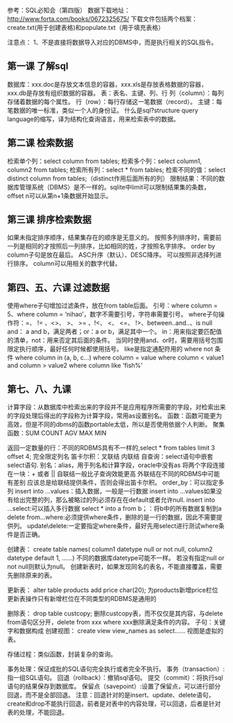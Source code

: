 参考：SQL必知会（第四版）
数据下载地址：http://www.forta.com/books/0672325675/
下载文件包括两个档案：create.txt(用于创建表格)和populate.txt（用于填充表格）

注意点：
1、不是直接将数据导入对应的DBMS中，而是执行相关的SQL指令。

## 第一课 了解sql
数据库：xxx.doc是存放文本信息的容器，xxx.xls是存放表格数据的容器，xxx.db是存放有组织数据的容器。
表：表名、主键、列、行
列（column）：每列存储着数据的每个属性。
行（row）：每行存储这一笔数据（record）。
主键：每笔数据的唯一标准，类似一个人的身份证。
什么是sql?structure query language的缩写，译为结构化查询语言，用来检索表中的数据。

## 第二课 检索数据
检索单个列：select column from tables;
检索多个列：select column1, column2 from tables;
检索所有列：select * from tables;
检索不同的值：select distinct column from tables;（distinct作用后面所有的列）
限制结果：不同的数据库管理系统（DBMS）是不一样的。sqlite中limit可以限制结果集的条数，offset n可以从第n+1条数据开始显示。

## 第三课 排序检索数据
如果未指定排序顺序，结果集存在的顺序是无意义的。
按照多列排序时，需要前一列是相同的才按照后一列排序，比如相同的姓，才按照名字排序。
order by column子句是放在最后。
ASC升序（默认）、DESC降序。
可以按照非选择列进行排序。
column可以用相关的数字代替。

## 第四、五、六课 过滤数据
使用where子句增加过滤条件，放在from table后面。
引号：where column = 5、where column = ‘nihao’，数字不需要引号，字符串需要引号。
where子句操作符：=、 != 、<>、 >、 >= 、!<、 <、 <=、 !>、between..and..、is null
and： a and b，满足两者；or：a or b，满足其中一个。
in：用来指定要匹配值的清单，not：用来否定其后面的条件。
当同时使用and、or时，需要用括号包围限定执行顺序，最好任何时候都使用括号。
like是指定通配符用的
where not 条件
where column in (a, b, c...)
where column = value
where column < value1 and column > value2
where column like 'fish%'

## 第七、八、九课 
计算字段：从数据库中检索出来的字段并不是应用程序所需要的字段，对检索出来的字段处理后得出的字段称为计算字段，常用as设置别名。
函数：函数可能更为高效，但是不同的dbms的函数portable太低，所以是否使用依据个人判断。
聚集函数：SUM COUNT AGV MAX MIN

















返回一定数量的行：不同的RDBMS具有不一样的,select * from tables limit 3 offset 4;
完全限定列名
笛卡尔积：叉联结
内联结
自查询：select语句中嵌套select语句.
别名：alias，用于列名和计算字段，oracle中没有as
将两个字段连接在一块：+ 或者 ||
自联结一般比子查询效能更高
外联结在不同的RDBMS中可能有差别
应该总是给联结提供条件，否则会得出笛卡尔积。
order_by：可以指定多列
insert into ...values：插入数据，一般是一行数据
insert into ...values如果没有给出完整的列，那么被略过的列必须存在在default或者允许null.
insert into ...select:可以插入多行数据
select * into a from b；：将b中的所有数据复制到a
delete from...where:必须提供where条件，删除的是一行的数据，因此不需要提供列。
update\delete:一定要指定where条件，最好先用select进行测试where条件是否正确。

创建表：
create table names(
    column1  datetype  null or not null,
    column2  datetype  default 1,
    ......)
不同的数据库datetype可能不一样。
若没有指定null or not null则默认为null。
创建新表时，如果发现同名的表名，不能直接覆盖，需要先删除原来的表。

更新表：
alter table products add price char(20);
为products新增price栏位
更新表操作只有新增栏位在不同类型的RDBMS是通用的

删除表：
drop table custcopy;
删除custcopy表，而不仅仅是其内容，与delete from语句区分开，delete from xxx where xxx删除满足条件的内容。
子句：关键字和数据构成
创建视图：
create view view_names as select......
视图是虚拟的表。

存储过程：类似函数，封装复杂的查询。

事务处理：保证成批的SQL语句完全执行或者完全不执行。
事务（transaction）:指一组SQL语句。
回退（rollback）：撤销sql语句。
提交（commit）：将执行sql语句的结果保存到数据库。
保留点（savepoint）:设置了保留点，可以进行部分回退，而不是全部回退。
注意：回退针对的是insert、update、delete语句，create和drop不能执行回退，前者是对表中的内容处理，可以回退，后者是针对表的处理，不能回退。


    








